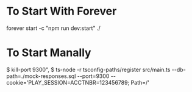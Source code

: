 To Start With Forever
======================
forever start -c "npm run dev:start" ./

To Start Manally
===============
$ kill-port 9300",
$ ts-node -r tsconfig-paths/register src/main.ts --db-path=./mock-responses.sql --port=9300 --cookie='PLAY_SESSION=ACCTNBR=123456789; Path=/'
